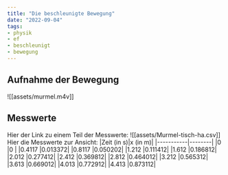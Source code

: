 ```yaml
---
title: "Die beschleunigte Bewegung"
date: "2022-09-04"
tags:
- physik
- ef
- beschleunigt
- bewegung
---
```

## Aufnahme der Bewegung
![[assets/murmel.m4v]]
## Messwerte
Hier der Link zu einem Teil der Messwerte:
![[assets/Murmel-tisch-ha.csv]]
Hier die Messwerte zur Ansicht:
|Zeit (in s)|x (in m)|
|-----------|--------|
|0          |0       |
|0.4117     |0.013372|
|0.8117     |0.050202|
|1.212      |0.111412|
|1.612      |0.186812|
|2.012      |0.277412|
|2.412      |0.369812|
|2.812      |0.464012|
|3.212      |0.565312|
|3.613      |0.669012|
|4.013      |0.772912|
|4.413      |0.873112|
